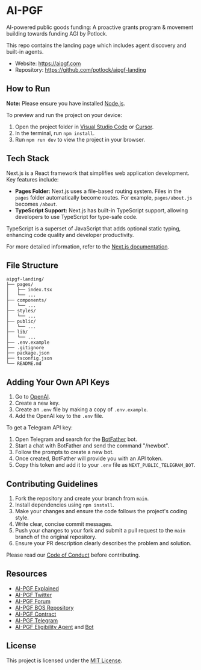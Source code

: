 # AI-PGF

AI-powered public goods funding: A proactive grants program & movement building towards funding AGI by Potlock.

This repo contains the landing page which includes agent discovery and built-in agents.

- Website: https://aipgf.com
- Repository: https://github.com/potlock/aipgf-landing

## How to Run

**Note:** Please ensure you have installed [Node.js](https://nodejs.org/en/download/).

To preview and run the project on your device:

1. Open the project folder in [Visual Studio Code](https://code.visualstudio.com/download) or [Cursor](https://cursor.com).
2. In the terminal, run `npm install`.
3. Run `npm run dev` to view the project in your browser.

## Tech Stack

Next.js is a React framework that simplifies web application development. Key features include:

- **Pages Folder:** Next.js uses a file-based routing system. Files in the `pages` folder automatically become routes. For example, `pages/about.js` becomes `/about`.
- **TypeScript Support:** Next.js has built-in TypeScript support, allowing developers to use TypeScript for type-safe code.

TypeScript is a superset of JavaScript that adds optional static typing, enhancing code quality and developer productivity.

For more detailed information, refer to the [Next.js documentation](https://nextjs.org/docs).

## File Structure

```
aipgf-landing/
├── pages/
│   ├── index.tsx
│   └── ...
├── components/
│   └── ...
├── styles/
│   └── ...
├── public/
│   └── ...
├── lib/
│   └── ...
├── .env.example
├── .gitignore
├── package.json
├── tsconfig.json
└── README.md
```

## Adding Your Own API Keys

1. Go to [OpenAI](https://platform.openai.com/account/api-keys).
2. Create a new key.
3. Create an `.env` file by making a copy of `.env.example`.
4. Add the OpenAI key to the `.env` file.

To get a Telegram API key:
1. Open Telegram and search for the [BotFather](https://t.me/BotFather) bot.
2. Start a chat with BotFather and send the command "/newbot".
3. Follow the prompts to create a new bot.
4. Once created, BotFather will provide you with an API token.
5. Copy this token and add it to your `.env` file as `NEXT_PUBLIC_TELEGRAM_BOT`.

## Contributing Guidelines

1. Fork the repository and create your branch from `main`.
2. Install dependencies using `npm install`.
3. Make your changes and ensure the code follows the project's coding style.
4. Write clear, concise commit messages.
5. Push your changes to your fork and submit a pull request to the `main` branch of the original repository.
6. Ensure your PR description clearly describes the problem and solution.

Please read our [Code of Conduct](CODE_OF_CONDUCT.md) before contributing.

## Resources

- [AI-PGF Explained](https://aipgf.com/explained)
- [AI-PGF Twitter](https://x.com/ai_pgf)
- [AI-PGF Forum](https://forum.aipgf.com/)
- [AI-PGF BOS Repository](https://github.com/potlock/aipgf-bos)
- [AI-PGF Contract](https://github.com/potlock/aipgf)
- [AI-PGF Telegram](https://aipgf.com/telegram)
- [AI-PGF Eligibility Agent](https://github.com/PotLock/AI-PGF-telegram-bot) and [Bot](https://t.me/aipgf_bot)

## License

This project is licensed under the [MIT License](LICENSE).
